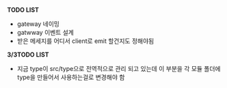 **TODO LIST**

- gateway 네이밍
- gatwway 이벤트 설계
- 받은 메세지를 어디서 client로 emit 할건지도 정해야됨

**3/3TODO LIST**

- 지금 type이 src/type으로 전역적으로 관리 되고 있는데 이 부분을 각 모듈 폴더에 type을 만들어서 사용하는걸로 변경해야 함
